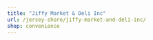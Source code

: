```yaml
---
title: "Jiffy Market & Deli Inc"
url: /jersey-shore/jiffy-market-and-deli-inc/
shop: convenience
---
```

